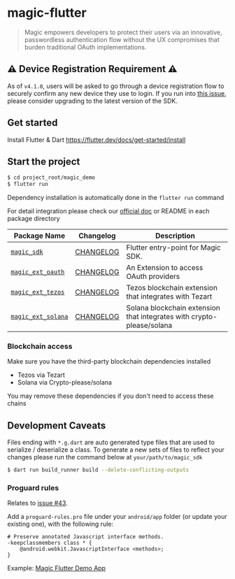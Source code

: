 # magic-flutter

> Magic empowers developers to protect their users via an innovative, passwordless authentication flow without the UX compromises that burden traditional OAuth implementations.

## ⚠️ Device Registration Requirement  ⚠️
As of `v4.1.0`, users will be asked to go through a device registration flow to securely confirm any new device they use to login. If you run into [this issue](https://github.com/magiclabs/magic-flutter/issues/31), please consider upgrading to the latest version of the SDK.

## Get started

Install Flutter & Dart https://flutter.dev/docs/get-started/install

## Start the project

```bash
$ cd project_root/magic_demo
$ flutter run
```

Dependency installation is automatically done in the `flutter run` command

For detail integration please check our [official doc](https://magic.link/docs/auth/api-reference/client-side-sdks/flutter)
or README in each package directory 

| Package Name                                                    | Changelog                                             | Description                                                           |
|-----------------------------------------------------------------|-------------------------------------------------------|-----------------------------------------------------------------------|
| [`magic_sdk`](https://pub.dev/packages/magic_sdk)               | [CHANGELOG](./packages/magic_sdk/CHANGELOG.md)        | Flutter entry-point for Magic SDK.                                    |
| [`magic_ext_oauth`](https://pub.dev/packages/magic_ext_oauth)   | [CHANGELOG](./packages/magic_ext/oauth/CHANGELOG.md)  | An Extension to access OAuth providers                                |
| [`magic_ext_tezos`](https://pub.dev/packages/magic_ext_tezos)   | [CHANGELOG](./packages/magic_ext/tezos/CHANGELOG.md)  | Tezos blockchain extension that integrates with Tezart                |
| [`magic_ext_solana`](https://pub.dev/packages/magic_ext_solana) | [CHANGELOG](./packages/magic_ext/solana/CHANGELOG.md) | Solana blockchain extension that integrates with crypto-please/solana |

### Blockchain access

Make sure you have the third-party blockchain dependencies installed
* Tezos via Tezart
* Solana via Crypto-please/solana

You may remove these dependencies if you don't need to access these chains

## Development Caveats

Files ending with `*.g.dart` are auto generated type files that are used to serialize / deserialize a class.
To generate a new sets of files to reflect your changes please run the command below at `your/path/to/magic_sdk`

```bash
$ dart run build_runner build --delete-conflicting-outputs
```

### Proguard rules 
Relates to [issue #43](https://github.com/magiclabs/magic-flutter/issues/43).

Add a `proguard-rules.pro` file under your `android/app` folder (or update your existing one), with the following rule:
```
# Preserve annotated Javascript interface methods.
-keepclassmembers class * {
    @android.webkit.JavascriptInterface <methods>;
}
```
Example: [Magic Flutter Demo App](https://github.com/magiclabs/magic-flutter/blob/main/magic_demo/android/app/proguard-rules.pro)